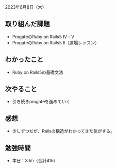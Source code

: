 2023年6月8日（木）
## 取り組んだ課題
- ProgateのRuby on Rails5 Ⅳ - Ⅴ
- ProgateのRuby on Rails5 Ⅱ（道場レッスン）
## わかったこと
- Ruby on Rails5の基礎文法
## 次やること
- 引き続きprogateを進めていく
## 感想
- 少しずつだが、Railsの構造がわかってきた気がする。
## 勉強時間
- 本日：3.5h（合計41h）
